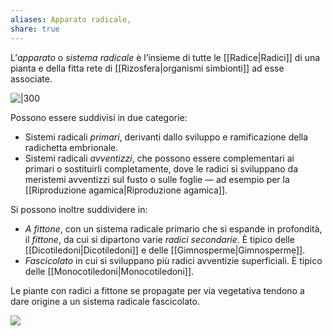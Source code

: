 ```yaml
---
aliases: Apparato radicale,
share: true
---
```

L’*apparato* o *sistema radicale* è l’insieme di tutte le [[Radice|Radici]] di una pianta e della fitta rete di [[Rizosfera|organismi simbionti]] ad esse associate.

![|300](a3856b50b5af7449eeb849a3d21546d1_MD5%201.png)

Possono essere suddivisi in due categorie:
 - Sistemi radicali *primari*, derivanti dallo sviluppo e ramificazione della radichetta embrionale.
 - Sistemi radicali *avventizzi*, che possono essere complementari ai primari o sostituirli completamente, dove le radici si sviluppano da meristemi avventizzi sul fusto o sulle foglie — ad esempio per la [[Riproduzione agamica|Riproduzione agamica]]. 
 

Si possono inoltre suddividere in:
- *A fittone*, con un sistema radicale primario che si espande in profondità, il *fittone*, da cui si dipartono varie *radici secondarie*. È tipico delle [[Dicotiledoni|Dicotiledoni]] e delle [[Gimnosperme|Gimnosperme]].
- *Fascicolato* in cui si sviluppano più radici avventizie superficiali. È tipico delle [[Monocotiledoni|Monocotiledoni]].

Le piante con radici a fittone se propagate per via vegetativa tendono a dare origine a un sistema radicale fascicolato.

![](tipologie-apparati-radicali.png)